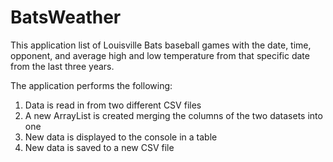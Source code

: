 # BatsWeather

This application list of Louisville Bats baseball games with the date, time, opponent, and average high and low temperature from that specific date from the last three years.

The application performs the following:
1. Data is read in from two different CSV files
2. A new ArrayList is created merging the columns of the two datasets into one
3. New data is displayed to the console in a table
4. New data is saved to a new CSV file

